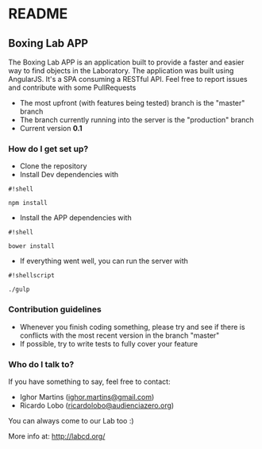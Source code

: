 # README #

## Boxing Lab APP ##

The Boxing Lab APP is an application built to provide a faster and easier way to find objects in the Laboratory.
The application was built using AngularJS. It's a SPA consuming a RESTful API.
Feel free to report issues and contribute with some PullRequests

* The most upfront (with features being tested) branch is the "master" branch
* The branch currently running into the server is the "production" branch
* Current version **0.1**

### How do I get set up? ###

* Clone the repository
* Install Dev dependencies with 
```
#!shell

npm install
```
* Install the APP dependencies with
```
#!shell

bower install
```
* If everything went well, you can run the server with
```
#!shellscript

./gulp
```



### Contribution guidelines ###

* Whenever you finish coding something, please try and see if there is conflicts with the most recent version in the branch "master"
* If possible, try to write tests to fully cover your feature

### Who do I talk to? ###

If you have something to say, feel free to contact:

* Ighor Martins (ighor.martins@gmail.com)
* Ricardo Lobo (ricardolobo@audienciazero.org)

You can always come to our Lab too :)

More info at: http://labcd.org/